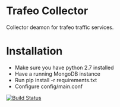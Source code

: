 Trafeo Collector
================

Collector deamon for trafeo traffic services.

Installation
============
- Make sure you have python 2.7 installed
- Have a running MongoDB instance
- Run pip install -r requirements.txt
- Configure config/main.conf



[![Build Status](https://drone.io/github.com/Trafeo/trafeo-collector/status.png)](https://drone.io/github.com/Trafeo/trafeo-collector/latest)
